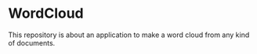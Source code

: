 # WordCloud
This repository is about an application to make a word cloud from any kind of documents.
